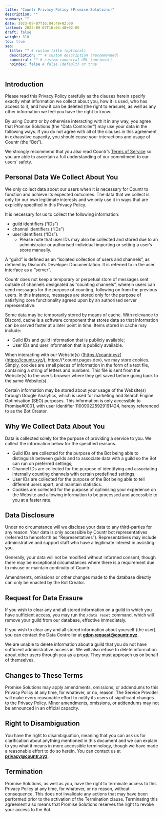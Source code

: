 ```yaml
---
title: "Countr Privacy Policy (Promise Solutions)"
description: ""
summary: ""
date: 2023-09-07T16:04:48+02:00
lastmod: 2023-09-07T16:04:48+02:00
draft: false
weight: 810
toc: true
seo:
  title: "" # custom title (optional)
  description: "" # custom description (recommended)
  canonical: "" # custom canonical URL (optional)
  noindex: false # false (default) or true
---
```


## Introduction

Please read this Privacy Policy carefully as the clauses herein specify exactly what information we collect about you, how it is used, who has access to it, and how it can be deleted (the right to erasure), as well as any other information we feel you have the right to know.

By using Countr or by otherwise interacting with it in any way, you agree that Promise Solutions (the “Data Controller”) may use your data in the following ways. If you do not agree with all of the clauses in this agreement in exhaustive capacity, you should cease your interactions and usage of Countr (the “Bot”).

We strongly recommend that you also read Countr’s [Terms of Service](https://countr.xyz/terms/) so you are able to ascertain a full understanding of our commitment to our users’ safety.

## Personal Data We Collect About You

We only collect data about our users when it is necessary for Countr to function and achieve its expected outcomes. The data that we collect is only for our own legitimate interests and we only use it in ways that are explicitly specified in this Privacy Policy.

It is necessary for us to collect the following information:

- guild identifiers (“IDs”)
- channel identifiers (“IDs”)
- user identifiers (“IDs”).
    - Please note that user IDs may also be collected and stored due to an administrator or authorised individual importing or setting a user’s score manually.

A “guild” is defined as an “isolated collection of users and channels”, as defined by Discord’s Developer Documentation. It is referred to in the user interface as a “server”.

Countr does not keep a temporary or perpetual store of messages sent outside of channels designated as “counting channels”, wherein users can send messages for the purpose of counting, following on from the previous users. In this instance, messages are stored only for the purpose of satisfying core functionality agreed upon by an authorised server representative.

Some data may be temporarily stored by means of cache. With relevance to Discord, cache is a software component that stores data so that information can be served faster at a later point in time. Items stored in cache may include:

- Guild IDs and guild information that is publicly available;
- User IDs and user information that is publicly available.

When interacting with our Website(s) ([https://countr.xyz](https://countr.xyz/), https://*.countr.pages.dev), we may store cookies. Simply, cookies are small pieces of information in the form of a text file, containing a string of letters and numbers. This file is sent from the Website(s) to the user’s browser where they get saved before going back to the same Website(s).

Certain information may be stored about your usage of the Website(s) through Google Analytics, which is used for marketing and Search Engine Optimisation (SEO) purposes. This information is only accessible to Promise#0001, with user identifier 110090225929191424, hereby referenced to as the Bot Creator.

## Why We Collect Data About You

Data is collected solely for the purpose of providing a service to you. We collect the information below for the specified reasons.

- Guild IDs are collected for the purpose of the Bot being able to distinguish between guilds and to associate data with a guild so the Bot can run on preferred settings;
- Channel IDs are collected for the purpose of identifying and associating internally counting channels with certain predefined settings;
- User IDs are collected for the purpose of the Bot being able to tell different users apart, and maintain statistics.
- Cookies are collected for the purpose of optimising your experience on the Website and allowing information to be processed and accessible to you at a faster rate.

## Data Disclosure

Under no circumstance will we disclose your data to any third-parties for any reason. Your data is only accessible by Countr bot representatives (referred to henceforth as “Representatives”). Representatives may include administrative and support staff who have a legitimate interest in assisting you.

Generally, your data will not be modified without informed consent, though there may be exceptional circumstances where there is a requirement due to misuse or maintain continuity of Countr.

Amendments, omissions or other changes made to the database directly can only be enacted by the Bot Creator.

## Request for Data Erasure

If you wish to clear any and all stored information on a guild in which you have sufficient access, you may run the `/data reset` command, which will remove your guild from our database, effective immediately.

If you wish to clear any and all stored information about yourself (the user), you can contact the Data Controller at **gdpr-request@countr.xyz**.

We are unable to delete information about a guild that you do not have sufficient administrative access in. We will also refuse to delete information about other users through you as a proxy. They must approach us on behalf of themselves.

## Changes to These Terms

Promise Solutions may apply amendments, omissions, or addendums to this Privacy Policy at any time, for whatever, or no, reason. The Service Provider will make every reasonable effort to notify its users of significant changes to the Privacy Policy. Minor amendments, omissions, or addendums may not be announced in an official capacity.

## Right to Disambiguation

You have the right to disambiguation, meaning that you can ask us for clarification about anything mentioned in this document and we can explain to you what it means in more accessible terminology, though we have made a reasonable effort to do so herein. You can contact us at **privacy@countr.xyz**.

## Termination

Promise Solutions, as well as you, have the right to terminate access to this Privacy Policy at any time, for whatever, or no reason, without consequence. This does not invalidate any actions that may have been performed prior to the activation of the Termination clause. Terminating this agreement also means that Promise Solutions reserves the right to revoke your access to the Bot.
